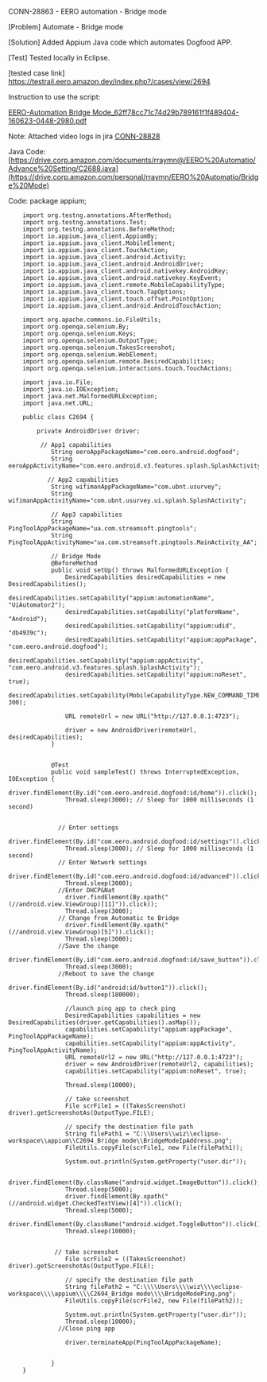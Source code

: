 CONN-28863 - EERO automation - Bridge mode

[Problem] Automate - Bridge mode

[Solution] Added Appium Java code which automates Dogfood APP.

[Test] Tested locally in Eclipse.

[tested case link]
https://testrail.eero.amazon.dev/index.php?/cases/view/2694

Instruction to use the script:

[EERO-Automation Bridge Mode_62ff78cc71c74d29b789161f1f489404-160623-0448-2980.pdf](https://github.com/rraymneero/Dosta-EERO-Automation/files/11766089/EERO-Automation.Bridge.Mode_62ff78cc71c74d29b789161f1f489404-160623-0448-2980.pdf)


Note: Attached video logs in jira [CONN-28828](https://eeroinc.atlassian.net/browse/CONN-28828)

Java Code:
[https://drive.corp.amazon.com/documents/rraymn@/EERO%20Automatio/Advance%20Setting/C2688.java](https://drive.corp.amazon.com/personal/rraymn/EERO%20Automatio/Bridge%20Mode)

Code:
               package appium;
        
        import org.testng.annotations.AfterMethod;
        import org.testng.annotations.Test;
        import org.testng.annotations.BeforeMethod;
        import io.appium.java_client.AppiumBy;
        import io.appium.java_client.MobileElement;
        import io.appium.java_client.TouchAction;
        import io.appium.java_client.android.Activity;
        import io.appium.java_client.android.AndroidDriver;
        import io.appium.java_client.android.nativekey.AndroidKey;
        import io.appium.java_client.android.nativekey.KeyEvent;
        import io.appium.java_client.remote.MobileCapabilityType;
        import io.appium.java_client.touch.TapOptions;
        import io.appium.java_client.touch.offset.PointOption;
        import io.appium.java_client.android.AndroidTouchAction;
        
        import org.apache.commons.io.FileUtils;
        import org.openqa.selenium.By;
        import org.openqa.selenium.Keys;
        import org.openqa.selenium.OutputType;
        import org.openqa.selenium.TakesScreenshot;
        import org.openqa.selenium.WebElement;
        import org.openqa.selenium.remote.DesiredCapabilities;
        import org.openqa.selenium.interactions.touch.TouchActions;
        
        import java.io.File;
        import java.io.IOException;
        import java.net.MalformedURLException;
        import java.net.URL;
        
        public class C2694 {
        
        	private AndroidDriver driver;
            
        	 // App1 capabilities
        	    String eeroAppPackageName="com.eero.android.dogfood";
        	    String eeroAppActivityName="com.eero.android.v3.features.splash.SplashActivity";
        
        	   // App2 capabilities
        	    String wifimanAppPackageName="com.ubnt.usurvey";
        	    String wifimanAppActivityName="com.ubnt.usurvey.ui.splash.SplashActivity";
        	    
        	    // App3 capabilities
        	    String PingToolAppPackageName="ua.com.streamsoft.pingtools";
        	    String PingToolAppActivityName="ua.com.streamsoft.pingtools.MainActivity_AA";
        
        		// Bridge Mode
        	    @BeforeMethod
        		public void setUp() throws MalformedURLException {
        	        DesiredCapabilities desiredCapabilities = new DesiredCapabilities();
        	        desiredCapabilities.setCapability("appium:automationName", "UiAutomator2");
        	        desiredCapabilities.setCapability("platformName", "Android");
        	        desiredCapabilities.setCapability("appium:udid", "db4939c");
        	        desiredCapabilities.setCapability("appium:appPackage", "com.eero.android.dogfood");
        	        desiredCapabilities.setCapability("appium:appActivity", "com.eero.android.v3.features.splash.SplashActivity");
        	        desiredCapabilities.setCapability("appium:noReset", true);
        	        desiredCapabilities.setCapability(MobileCapabilityType.NEW_COMMAND_TIMEOUT, 300);
        
        	        URL remoteUrl = new URL("http://127.0.0.1:4723");
        
        	        driver = new AndroidDriver(remoteUrl, desiredCapabilities);
        	    }
        
        	    
        		@Test
        	    public void sampleTest() throws InterruptedException, IOException {
        	        driver.findElement(By.id("com.eero.android.dogfood:id/home")).click();
        	        Thread.sleep(3000); // Sleep for 1000 milliseconds (1 second)
        	        
        	   
        	      // Enter settings
        	        driver.findElement(By.id("com.eero.android.dogfood:id/settings")).click();
        	        Thread.sleep(3000); // Sleep for 1000 milliseconds (1 second)
        	      // Enter Network settings
        	        driver.findElement(By.id("com.eero.android.dogfood:id/advanced")).click();
        	        Thread.sleep(3000);
        	      //Enter DHCP&Nat
        	        driver.findElement(By.xpath("(//android.view.ViewGroup)[11]")).click();
        	        Thread.sleep(3000);
        	      // Change from Automatic to Bridge
        	        driver.findElement(By.xpath("(//android.view.ViewGroup)[5]")).click();
        	        Thread.sleep(3000);
        	      //Save the change
        	        driver.findElement(By.id("com.eero.android.dogfood:id/save_button")).click();
        	        Thread.sleep(3000);
        	      //Reboot to save the change
        	        driver.findElement(By.id("android:id/button1")).click();
        	        Thread.sleep(180000);
        	        
        	        //launch ping app to check ping
        	        DesiredCapabilities capabilities = new DesiredCapabilities(driver.getCapabilities().asMap());
        	        capabilities.setCapability("appium:appPackage", PingToolAppPackageName);
        	        capabilities.setCapability("appium:appActivity", PingToolAppActivityName);
        	        URL remoteUrl2 = new URL("http://127.0.0.1:4723");
        	        driver = new AndroidDriver(remoteUrl2, capabilities);
        	        capabilities.setCapability("appium:noReset", true);
        	        
        	        Thread.sleep(10000);
        	        
        	        // take screenshot
        	        File scrFile1 = ((TakesScreenshot) driver).getScreenshotAs(OutputType.FILE);
        
        	        // specify the destination file path
        	        String filePath1 = "C:\\Users\\wiz\\eclipse-workspace\\appium\\C2694_Bridge mode\\BridgeModeIpAddress.png";
        	        FileUtils.copyFile(scrFile1, new File(filePath1));
        
        	        System.out.println(System.getProperty("user.dir"));
        	        
        	        driver.findElement(By.className("android.widget.ImageButton")).click();
        	        Thread.sleep(5000);
        	        driver.findElement(By.xpath("(//android.widget.CheckedTextView)[4]")).click();
        	        Thread.sleep(5000);
        	        driver.findElement(By.className("android.widget.ToggleButton")).click();
        	        Thread.sleep(10000);
        	        
        	        
        	     // take screenshot
        	        File scrFile2 = ((TakesScreenshot) driver).getScreenshotAs(OutputType.FILE);
        
        	        // specify the destination file path
        	        String filePath2 = "C:\\\\Users\\\\wiz\\\\eclipse-workspace\\\\appium\\\\C2694_Bridge mode\\\\BridgeModePing.png";
        	        FileUtils.copyFile(scrFile2, new File(filePath2));
        
        	        System.out.println(System.getProperty("user.dir"));      
        	        Thread.sleep(10000);
        	      //Close ping app       
        	        
        	        driver.terminateApp(PingToolAppPackageName);
        	        
        	     
        	    }
        }
